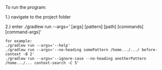 To run the program:

1.) navigate to the project folder

2.) enter ./gradlew run --args=' [args] [pattern] [path] [commands] [command-args]'

    for example:
    ./gradlew run --args='--help'
    ./gradlew run --args='--no-heading somePattern /home.../.../ before-context -B 2'
    ./gradlew run --args='--ignore-case --no-heading anotherPattern /home.../... context-search -C 5'
